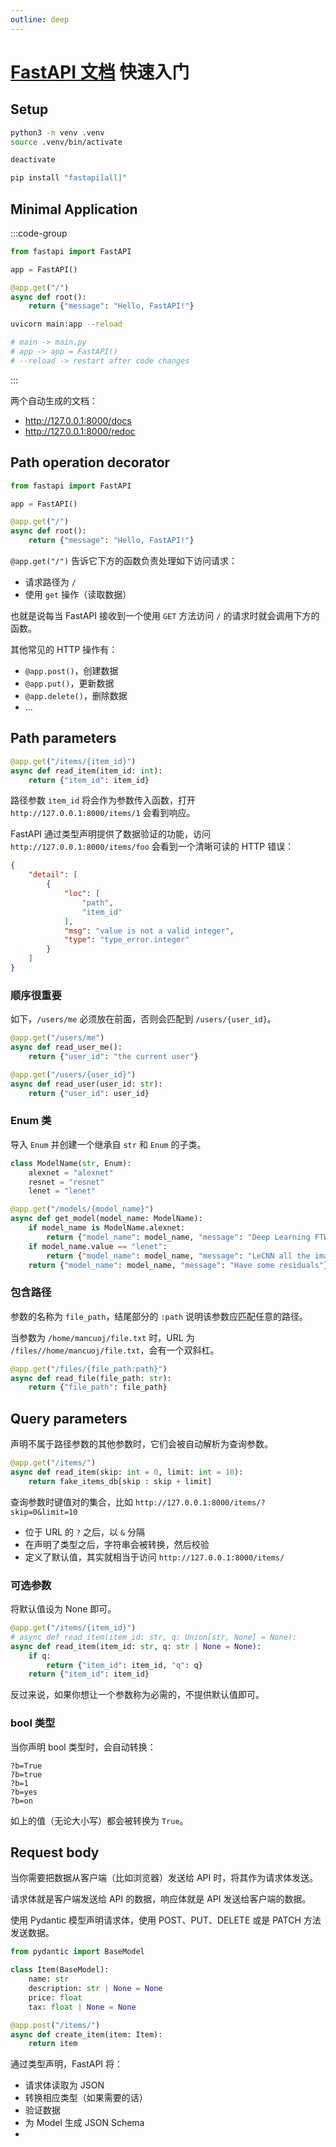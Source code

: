 ```yaml
---
outline: deep
---
```


# [FastAPI 文档](https://fastapi.tiangolo.com/zh/tutorial/) 快速入门

## Setup

```sh
python3 -m venv .venv
source .venv/bin/activate

deactivate

pip install "fastapi[all]"
```

## Minimal Application

:::code-group
```py [main.py]
from fastapi import FastAPI

app = FastAPI()

@app.get("/")
async def root():
    return {"message": "Hello, FastAPI!"}
```

```sh [run]
uvicorn main:app --reload

# main -> main.py
# app -> app = FastAPI()
# --reload -> restart after code changes
```
:::

两个自动生成的文档：

- http://127.0.0.1:8000/docs
- http://127.0.0.1:8000/redoc

## Path operation decorator

```py
from fastapi import FastAPI

app = FastAPI()

@app.get("/")
async def root():
    return {"message": "Hello, FastAPI!"}
```

`@app.get("/")` 告诉它下方的函数负责处理如下访问请求：

- 请求路径为 `/`
- 使用 `get` 操作（读取数据）

也就是说每当 FastAPI 接收到一个使用 `GET` 方法访问 `/` 的请求时就会调用下方的函数。

其他常见的 HTTP 操作有：

- `@app.post()`，创建数据
- `@app.put()`，更新数据
- `@app.delete()`，删除数据
- ...

## Path parameters

```py
@app.get("/items/{item_id}")
async def read_item(item_id: int):
    return {"item_id": item_id}
```

路径参数 `item_id` 将会作为参数传入函数，打开 `http://127.0.0.1:8000/items/1` 会看到响应。

FastAPI 通过类型声明提供了数据验证的功能，访问 `http://127.0.0.1:8000/items/foo` 会看到一个清晰可读的 HTTP 错误：

```json 8
{
    "detail": [
        {
            "loc": [
                "path",
                "item_id"
            ],
            "msg": "value is not a valid integer",
            "type": "type_error.integer"
        }
    ]
}
```

### 顺序很重要

如下，`/users/me` 必须放在前面，否则会匹配到 `/users/{user_id}`。

```py
@app.get("/users/me")
async def read_user_me():
    return {"user_id": "the current user"}

@app.get("/users/{user_id}")
async def read_user(user_id: str):
    return {"user_id": user_id}
```

### Enum 类

导入 `Enum` 并创建一个继承自 `str` 和 `Enum` 的子类。

```py
class ModelName(str, Enum):
    alexnet = "alexnet"
    resnet = "resnet"
    lenet = "lenet"

@app.get("/models/{model_name}")
async def get_model(model_name: ModelName):
    if model_name is ModelName.alexnet:
        return {"model_name": model_name, "message": "Deep Learning FTW!"}
    if model_name.value == "lenet":
        return {"model_name": model_name, "message": "LeCNN all the images"}
    return {"model_name": model_name, "message": "Have some residuals"}
```

### 包含路径

参数的名称为 `file_path`，结尾部分的 `:path` 说明该参数应匹配任意的路径。

当参数为 `/home/mancuoj/file.txt` 时，URL 为 `/files//home/mancuoj/file.txt`，会有一个双斜杠。

```py
@app.get("/files/{file_path:path}")
async def read_file(file_path: str):
    return {"file_path": file_path}
```

## Query parameters

声明不属于路径参数的其他参数时，它们会被自动解析为查询参数。

```py
@app.get("/items/")
async def read_item(skip: int = 0, limit: int = 10):
    return fake_items_db[skip : skip + limit]
```

查询参数时键值对的集合，比如 `http://127.0.0.1:8000/items/?skip=0&limit=10`

- 位于 URL 的 `?` 之后，以 `&` 分隔
- 在声明了类型之后，字符串会被转换，然后校验
- 定义了默认值，其实就相当于访问 `http://127.0.0.1:8000/items/`

### 可选参数

将默认值设为 None 即可。

```py
@app.get("/items/{item_id}")
# async def read_item(item_id: str, q: Union[str, None] = None):
async def read_item(item_id: str, q: str | None = None):
    if q:
        return {"item_id": item_id, "q": q}
    return {"item_id": item_id}
```

反过来说，如果你想让一个参数称为必需的，不提供默认值即可。

### bool 类型

当你声明 bool 类型时，会自动转换：

```
?b=True
?b=true
?b=1
?b=yes
?b=on
```

如上的值（无论大小写）都会被转换为 `True`。


## Request body

当你需要把数据从客户端（比如浏览器）发送给 API 时，将其作为请求体发送。

请求体就是客户端发送给 API 的数据，响应体就是 API 发送给客户端的数据。

使用 Pydantic 模型声明请求体，使用 POST、PUT、DELETE 或是 PATCH 方法发送数据。

```py
from pydantic import BaseModel

class Item(BaseModel):
    name: str
    description: str | None = None
    price: float
    tax: float | None = None

@app.post("/items/")
async def create_item(item: Item):
    return item
```

通过类型声明，FastAPI 将：

- 请求体读取为 JSON
- 转换相应类型（如果需要的话）
- 验证数据
- 为 Model 生成 JSON Schema
- 
